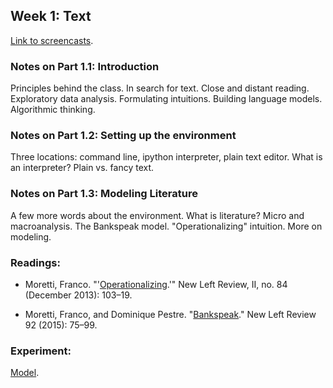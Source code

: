 
## Week 1: Text

[Link to
screencasts](https://github.com/denten-courses/computing-context/blob/master/screencasts/1-screencast).

### Notes on Part 1.1: **Introduction**  

Principles behind the class. In search for text. Close and distant reading.
Exploratory data analysis. Formulating intuitions. Building language models.
Algorithmic thinking. 

### Notes on Part 1.2: **Setting up the environment**  

Three locations: command line, ipython interpreter, plain text editor. What
is an interpreter? Plain vs. fancy text.

### Notes on Part 1.3: **Modeling Literature**  

A few more words about the environment. What is literature? Micro and
macroanalysis. The Bankspeak model.  "Operationalizing" intuition. More on
modeling.

### Readings:

- Moretti, Franco.
  "'[Operationalizing](http://newleftreview.org/II/84/franco-moretti-operationalizing).'"
New Left Review, II, no. 84 (December 2013): 103–19.

- Moretti, Franco, and Dominique Pestre.
"[Bankspeak](http://newleftreview.org/II/92/franco-moretti-dominique-pestre-bankspeak)." New Left Review 92
(2015): 75–99.

### Experiment:

[Model](https://github.com/denten-courses/computing-context/tree/master/experiments/first.md).

